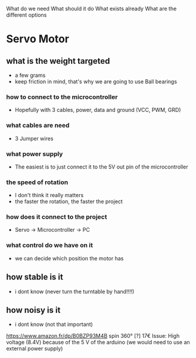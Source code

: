 What do we need 
What should it do 
What exists already 
What are the different options 

# Servo Motor

## what is the weight targeted 
- a few grams 
- keep friction in mind, that's why we are going to use Ball bearings

### how to connect to the microcontroller 
- Hopefully with 3 cables, power, data and ground (VCC, PWM, GRD)
### what cables are need 
- 3 Jumper wires
### what power supply 
- The easiest is to just connect it to the 5V out pin of the microcontroller
### the speed of rotation 
- I don't think it really matters
- the faster the rotation, the faster the project
### how does it connect to the project 
- Servo -> Microcontroller -> PC
### what control do we have on it 
- we can decide which position the motor has
## how stable is it 
- i dont know (never turn the turntable by hand!!!!)

## how noisy is it
- i dont know (not that important)









https://www.amazon.fr/dp/B0BZP93M4B
spin 360° [?]
17€
Issue: High voltage (8.4V) because of the 5 V of the arduino (we would need to use an external power supply)